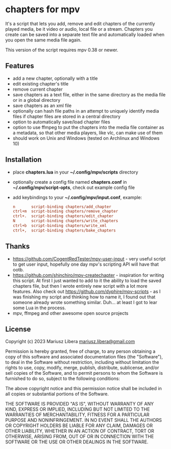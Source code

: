 
# chapters for mpv

It's a script that lets you add, remove and edit chapters of the currently
played media, be it video or audio, local file or a stream. Chapters you create
can be saved into a separate text file and automatically loaded when you open
the same media file again.

This version of the script requires mpv 0.38 or newer.

## Features

* add a new chapter, optionally with a title
* edit existing chapter's title
* remove current chapter
* save chapters as a text file, either in the same directory as the media file
  or in a global directory
* save chapters as an xml file
* optionally can hash file paths in an attempt to uniquely identify media files
  if chapter files are stored in a central directory
* option to automatically save/load chapter files
* option to use ffmpeg to put the chapters into the media file container as a
  metadata, so that other media players, like vlc, can make use of them
* should work on Unix and Windows (tested on Archlinux and Windows 10)

## Installation

* place **chapters.lua** in your **~/.config/mpv/scripts** directory
* optionally create a config file named **chapters.conf** in **~/.config/mpv/script-opts**, check out example config file
* add keybindings to your **~/.config/mpv/input.conf**, example:

  ```ini
  n       script-binding chapters/add_chapter
  ctrl+m  script-binding chapters/remove_chapter
  ctrl+.  script-binding chapters/edit_chapter
  N       script-binding chapters/write_chapters
  ctrl+b  script-binding chapters/write_xml
  ctrl+,  script-binding chapters/bake_chapters
  ```

## Thanks

* <https://github.com/CogentRedTester/mpv-user-input> - very useful script to get
  user input, hopefully one day mpv's scripting API will have that ootb.
* <https://github.com/shinchiro/mpv-createchapter> - inspiration for writing this
  script. At first I just wanted to add to it the ability to load the saved
  chapters file, but then I wrote entirely new script with a lot more features.
  Also check out <https://github.com/dyphire/mpv-scripts> - as I was finishing
  my script and thinking how to name it, I found out that someone already wrote
  something similar. Duh... at least I got to lear some Lua in the process.
* mpv, ffmpeg and other awesome open source projects

## License

Copyright (c) 2023 Mariusz Libera <mariusz.libera@gmail.com>

Permission is hereby granted, free of charge, to any person obtaining a copy
of this software and associated documentation files (the "Software"), to deal
in the Software without restriction, including without limitation the rights
to use, copy, modify, merge, publish, distribute, sublicense, and/or sell
copies of the Software, and to permit persons to whom the Software is
furnished to do so, subject to the following conditions:

The above copyright notice and this permission notice shall be included in all
copies or substantial portions of the Software.

THE SOFTWARE IS PROVIDED "AS IS", WITHOUT WARRANTY OF ANY KIND, EXPRESS OR
IMPLIED, INCLUDING BUT NOT LIMITED TO THE WARRANTIES OF MERCHANTABILITY,
FITNESS FOR A PARTICULAR PURPOSE AND NONINFRINGEMENT. IN NO EVENT SHALL THE
AUTHORS OR COPYRIGHT HOLDERS BE LIABLE FOR ANY CLAIM, DAMAGES OR OTHER
LIABILITY, WHETHER IN AN ACTION OF CONTRACT, TORT OR OTHERWISE, ARISING FROM,
OUT OF OR IN CONNECTION WITH THE SOFTWARE OR THE USE OR OTHER DEALINGS IN THE
SOFTWARE.
